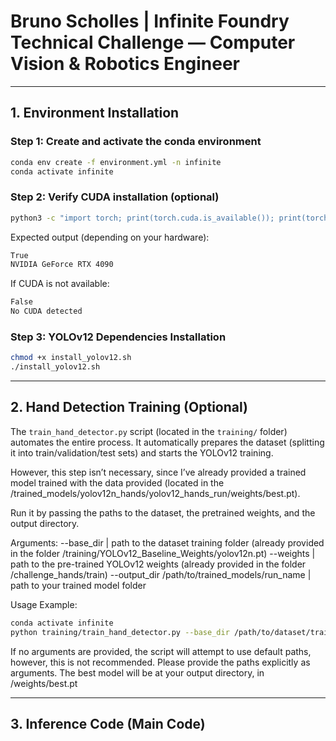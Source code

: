 # Bruno Scholles | Infinite Foundry Technical Challenge — Computer Vision & Robotics Engineer

---

## 1. Environment Installation

### Step 1: Create and activate the conda environment

```bash
conda env create -f environment.yml -n infinite
conda activate infinite
```

### Step 2: Verify CUDA installation (optional)

```bash
python3 -c "import torch; print(torch.cuda.is_available()); print(torch.cuda.get_device_name(0) if torch.cuda.is_available() else 'No CUDA detected')"
```

Expected output (depending on your hardware):
```bash
True
NVIDIA GeForce RTX 4090
```

If CUDA is not available:
```bash
False
No CUDA detected
```

### Step 3: YOLOv12 Dependencies Installation

```bash
chmod +x install_yolov12.sh
./install_yolov12.sh
```
---

## 2. Hand Detection Training (Optional)

The `train_hand_detector.py` script (located in the `training/` folder) automates the entire process. It automatically prepares the dataset (splitting it into train/validation/test sets) and starts the YOLOv12 training.

However, this step isn’t necessary, since I’ve already provided a trained model trained with the data provided (located in the /trained_models/yolov12n_hands/yolov12_hands_run/weights/best.pt).

Run it by passing the paths to the dataset, the pretrained weights, and the output directory.

Arguments:
--base_dir | path to the dataset training folder (already provided in the folder /training/YOLOv12_Baseline_Weights/yolov12n.pt)
--weights | path to the pre-trained YOLOv12 weights (already provided in the folder /challenge_hands/train)
--output_dir /path/to/trained_models/run_name | path to your trained model folder

Usage Example:
```bash
conda activate infinite
python training/train_hand_detector.py --base_dir /path/to/dataset/train --weights /path/to/yolov12n.pt --output_dir /path/to/trained_models/run_name
```

If no arguments are provided, the script will attempt to use default paths, however, this is not recommended. Please provide the paths explicitly as arguments. The best model will be at your output directory, in /weights/best.pt

---

## 3. Inference Code (Main Code)